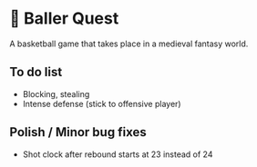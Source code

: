 # 🏀 Baller Quest

A basketball game that takes place in a medieval fantasy world.

## To do list

- Blocking, stealing
- Intense defense (stick to offensive player)

## Polish / Minor bug fixes

- Shot clock after rebound starts at 23 instead of 24
